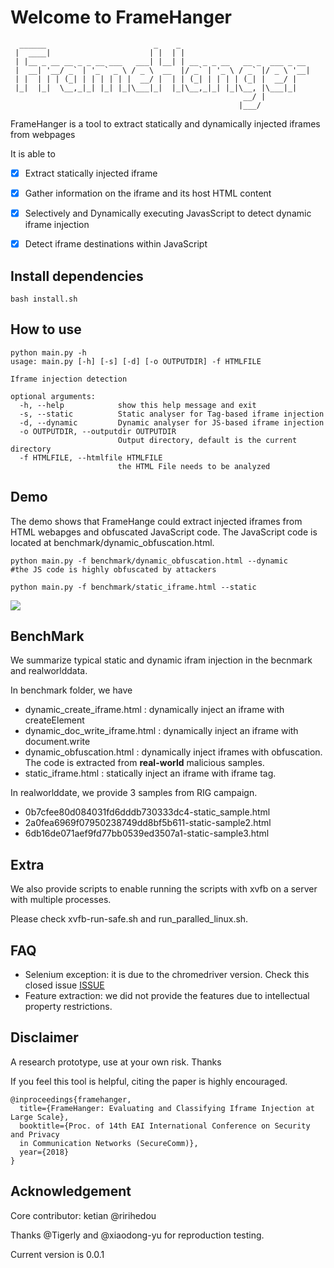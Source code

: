 # Welcome to FrameHanger
```
  ______                        _    _
 |  ____|                      | |  | |
 | |__ _ __ __ _ _ __ ___   ___| |__| | __ _ _ __   __ _  ___ _ __
 |  __| '__/ _` | '_ ` _ \ / _ \  __  |/ _` | '_ \ / _` |/ _ \ '__|
 | |  | | | (_| | | | | | |  __/ |  | | (_| | | | | (_| |  __/ |
 |_|  |_|  \__,_|_| |_| |_|\___|_|  |_|\__,_|_| |_|\__, |\___|_|
                                                    __/ |
                                                   |___/
```

FrameHanger is a tool to extract statically and dynamically injected iframes from webpages

It is able to

- [x] Extract statically injected iframe
- [x] Gather information on the iframe and its host HTML content
- [x] Selectively and Dynamically executing JavasScript to detect dynamic iframe injection
- [x] Detect iframe destinations within JavaScript


## Install dependencies

```
bash install.sh
```

## How to use
```
python main.py -h
usage: main.py [-h] [-s] [-d] [-o OUTPUTDIR] -f HTMLFILE

Iframe injection detection

optional arguments:
  -h, --help            show this help message and exit
  -s, --static          Static analyser for Tag-based iframe injection
  -d, --dynamic         Dynamic analyser for JS-based iframe injection
  -o OUTPUTDIR, --outputdir OUTPUTDIR
                        Output directory, default is the current directory
  -f HTMLFILE, --htmlfile HTMLFILE
                        the HTML File needs to be analyzed

```

## Demo

The demo shows that FrameHange could extract injected iframes from HTML webapges and obfuscated JavaScript code.
The JavaScript code is located at benchmark/dynamic_obfuscation.html.

```
python main.py -f benchmark/dynamic_obfuscation.html --dynamic
#the JS code is highly obfuscated by attackers

python main.py -f benchmark/static_iframe.html --static
```

![](https://github.com/ririhedou/FrameHanger/blob/master/benchmark/demo.gif)

## BenchMark

We summarize typical static and dynamic ifram injection in the becnmark and realworlddata.

In benchmark folder, we have

- dynamic_create_iframe.html : dynamically inject an iframe with createElement 
- dynamic_doc_write_iframe.html : dynamically inject an iframe with document.write 
- dynamic_obfuscation.html : dynamically inject iframes with obfuscation. The code is extracted
from **real-world** malicious samples.
- static_iframe.html : statically inject an iframe with iframe tag.

In realworlddate, we provide 3 samples from RIG campaign.

- 0b7cfee80d084031fd6dddb730333dc4-static_sample.html	[<VirusTotal Report>](https://www.virustotal.com/#/file-analysis/ZDM5OTMxNWE5MTE1MDFhN2E4MjQ3ZmQ2NzNkMWI0NGY6MTUyNDE1MDYxNQ==)
- 2a0fea6969f07950238749dd8bf5b611-static-sample2.html [<VirusTotal Report>](https://www.virustotal.com/#/file-analysis/ODRlMGQ0ZjhkNTM5ZTFkOTZkMjRjMmIzZTkzMWQyZGM6MTUyNDE1MDc2Mg==)
- 6db16de071aef9fd77bb0539ed3507a1-static-sample3.html [<VirusTotal Report>](https://www.virustotal.com/#/file-analysis/ZDFmMTg4MjBlYTkxNjg0ZDc4ZjU5ZGQ3ZWU2NzMwYTI6MTUyNDE1MDgxNA==)


## Extra

We also provide scripts to enable running the scripts with xvfb on a server with multiple processes.

Please check xvfb-run-safe.sh and run_paralled_linux.sh.

## FAQ

- Selenium exception: it is due to the chromedriver version. Check this closed issue [ISSUE](https://github.com/ririhedou/FrameHanger/issues/2)
- Feature extraction: we did not provide the features due to intellectual property restrictions.

## Disclaimer

A research prototype, use at your own risk. Thanks

If you feel this tool is helpful, citing the paper is highly encouraged.

```
@inproceedings{framehanger,
  title={FrameHanger: Evaluating and Classifying Iframe Injection at Large Scale},
  booktitle={Proc. of 14th EAI International Conference on Security and Privacy 
  in Communication Networks (SecureComm)},
  year={2018}
}
```

## Acknowledgement

Core contributor: ketian @ririhedou

Thanks @Tigerly and @xiaodong-yu for reproduction testing.

Current version is 0.0.1
